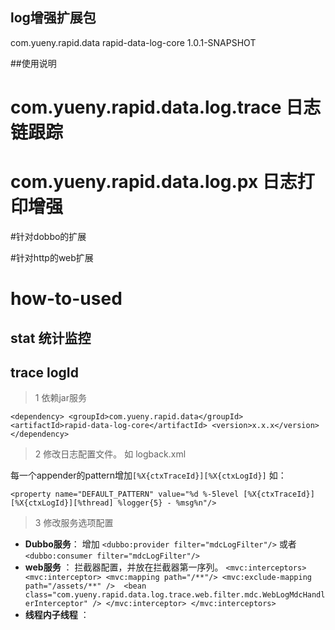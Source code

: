 ﻿## log增强扩展包
<dependency>
	<groupId>com.yueny.rapid.data</groupId>
	<artifactId>rapid-data-log-core</artifactId>
	<version>1.0.1-SNAPSHOT</version>
</dependency>

##使用说明
# com.yueny.rapid.data.log.trace 日志链跟踪
# com.yueny.rapid.data.log.px 日志打印增强

#针对dobbo的扩展


#针对http的web扩展


# how-to-used

## stat 统计监控

## trace logId
> 1 依赖jar服务

`<dependency>
    <groupId>com.yueny.rapid.data</groupId>
    <artifactId>rapid-data-log-core</artifactId>
    <version>x.x.x</version>
</dependency>` 
> 2 修改日志配置文件。 如 logback.xml

每一个appender的pattern增加`[%X{ctxTraceId}][%X{ctxLogId}]`
如： 
```
<property name="DEFAULT_PATTERN" value="%d %-5level [%X{ctxTraceId}][%X{ctxLogId}][%thread] %logger{5} - %msg%n"/>

```

> 3  修改服务选项配置

- **Dubbo服务**：
增加 `<dubbo:provider filter="mdcLogFilter"/>`
或者`<dubbo:consumer filter="mdcLogFilter"/>`
- **web服务** ：
拦截器配置，并放在拦截器第一序列。
`<mvc:interceptors>
	<mvc:interceptor>
		<mvc:mapping path="/**"/>
		 <mvc:exclude-mapping path="/assets/**" /> 
		<bean class="com.yueny.rapid.data.log.trace.web.filter.mdc.WebLogMdcHandlerInterceptor" />
	</mvc:interceptor>
</mvc:interceptors>`	
- **线程内子线程** ：
